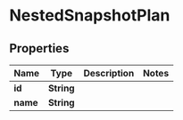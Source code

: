 

# NestedSnapshotPlan


## Properties

Name | Type | Description | Notes
------------ | ------------- | ------------- | -------------
**id** | **String** |  | 
**name** | **String** |  | 



